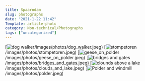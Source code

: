 ```yaml
---
title: Spaarndam
slug: photographs
date: "2021-1-22 11:42"
Template: article-photo
category: Non-technical/Photographs
tags: ["uncategorized"]
---
```


[![dog walker]({static}/images/photos/dog_walker.jpeg)/images/photos/dog_walker.jpeg)
[![stompetoren]({static}/images/photos/stompetoren.jpeg)/images/photos/stompetoren.jpeg)
[![geese_on_polder]({static}/images/photos/geese_on_polder.jpeg)/images/photos/geese_on_polder.jpeg)
[![bridges and gates]({static}/images/photos/bridges_and_gates.jpeg)/images/photos/bridges_and_gates.jpeg)
[![clounds above a lake]({static}/images/photos/clouds_and_lake.jpeg)/images/photos/clouds_and_lake.jpeg)
[![Polder and windmill]({static}/images/photos/polder.jpeg)/images/photos/polder.jpeg)

